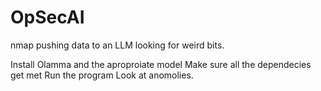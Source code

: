 # OpSecAI
nmap pushing data to an LLM looking for weird bits.

Install Olamma and the aproproiate model 
Make sure all the dependecies get met
Run the program
Look at anomolies.
